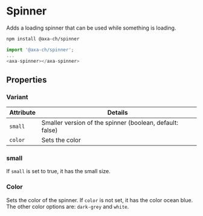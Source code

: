 # Spinner

Adds a loading spinner that can be used while something is loading.

```bash
npm install @axa-ch/spinner
```

```js
import '@axa-ch/spinner';
...
<axa-spinner></axa-spinner>
```

## Properties

### Variant

| Attribute | Details                                                  |
| --------- | -------------------------------------------------------- |
| `small`   | Smaller version of the spinner (boolean, default: false) |
| `color`   | Sets the color                                           |

### small

If `small` is set to true, it has the small size.

### Color

Sets the color of the spinner. If `color` is not set, it has the color ocean blue.
The other color options are: `dark-grey` and `white`.
